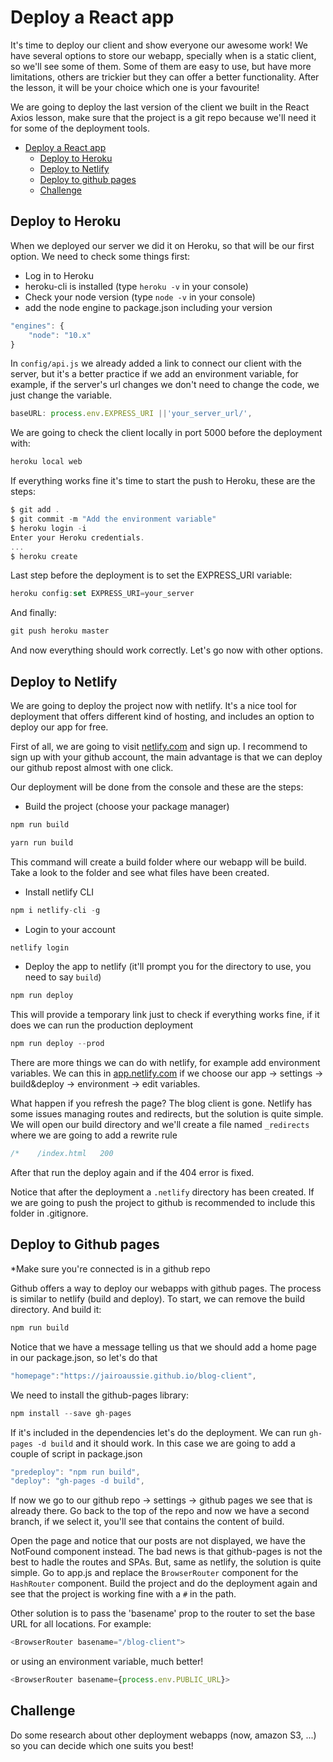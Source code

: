 # Deploy a React app

It's time to deploy our client and show everyone our awesome work! We have several options to store our webapp, specially when is a static client, so we'll see some of them. Some of them are easy to use, but have more limitations, others are trickier but they can offer a better functionality. After the lesson, it will be your choice which one is your favourite! 

We are going to deploy the last version of the client we built in the React Axios lesson, make sure that the project is a git repo because we'll need it for some of the deployment tools.


- [Deploy a React app](#deploy-a-react-app)
  - [Deploy to Heroku](#deploy-to-heroku)
  - [Deploy to Netlify](#deploy-to-netlify)
  - [Deploy to github pages](#deploy-to-github-pages)
  - [Challenge](#challenge)


## Deploy to Heroku

When we deployed our server we did it on Heroku, so that will be our first option. We need to check some things first:
- Log in to Heroku
- heroku-cli is installed (type `heroku -v` in your console)
- Check your node version (type `node -v` in your console)
- add the node engine to package.json including your version
```javascript
"engines": {
    "node": "10.x"
}
```
In `config/api.js` we already added a link to connect our client with the server, but it's a better practice if we add an environment variable, for example, if the server's url changes we don't need to change the code, we just change the variable. 
```javascript
baseURL: process.env.EXPRESS_URI ||'your_server_url/',
```

We are going to check the client locally in port 5000 before the deployment with:
```javascript
heroku local web
```
If everything works fine it's time to start the push to Heroku, these are the steps:
```javascript
$ git add .
$ git commit -m "Add the environment variable"
$ heroku login -i
Enter your Heroku credentials.
...
$ heroku create
```
Last step before the deployment is to set the EXPRESS_URI variable:
```javascript
heroku config:set EXPRESS_URI=your_server
```
And finally:
```javascript
git push heroku master
```
And now everything should work correctly. Let's go now with other options.

## Deploy to Netlify
We are going to deploy the project now with netlify. It's a nice tool for deployment that offers different kind of hosting, and includes an option to deploy our app for free.

First of all, we are going to visit [netlify.com](https://www.netlify.com/) and sign up. I recommend to sign up with your github account, the main advantage is that we can deploy our github repost almost with one click.

Our deployment will be done from the console and these are the steps:
- Build the project (choose your package manager)
```javascript
npm run build

yarn run build
```
This command will create a build folder where our webapp will be build. Take a look to the folder and see what files have been created.

- Install netlify CLI
```javascript
npm i netlify-cli -g
```

- Login to your account
```javascript
netlify login
```
- Deploy the app to netlify (it'll prompt you for the directory to use, you need to say `build`)
```javascript
npm run deploy
```
This will provide a temporary link just to check if everything works fine, if it does we can run the production deployment
```javascript
npm run deploy --prod
```
There are more things we can do with netlify, for example add environment variables. We can this in [app.netlify.com](https://app.netlify.com) if we choose our app -> settings -> build&deploy -> environment -> edit variables.

What happen if you refresh the page? The blog client is gone. Netlify has some issues managing routes and redirects, but the solution is quite simple. We will open our build directory and we'll create a file named `_redirects` where we are going to add a rewrite rule
```javascript 
/*    /index.html   200
```
After that run the deploy again and if the 404 error is fixed.

Notice that after the deployment a `.netlify` directory has been created. If we are going to push the project to github is recommended to include this folder in .gitignore. 

## Deploy to Github pages

*Make sure you're connected is in a github repo

Github offers a way to deploy our webapps with github pages. The process is similar to netlify (build and deploy). To start, we can remove the build directory. And build it:
```javascript  
npm run build
```
Notice that we have a message telling us that we should add a home page in our package.json, so let's do that
```javascript 
"homepage":"https://jairoaussie.github.io/blog-client",
```
We need to install the github-pages library:
```javascript
npm install --save gh-pages
```
If it's included in the dependencies let's do the deployment. We can run `gh-pages -d build` and it should work. In this case we are going to add a couple of script in package.json
```javascript
"predeploy": "npm run build",
"deploy": "gh-pages -d build",
```
If now we go to our github repo -> settings -> github pages we see that is already there. Go back to the top of the repo and now we have a second branch, if we select it, you'll see that contains the content of build. 

Open the page and notice that our posts are not displayed, we have the NotFound component instead. The bad news is that github-pages is not the best to hadle the routes and SPAs. But, same as netlify, the solution is quite simple. Go to app.js and replace the `BrowserRouter` component for the `HashRouter` component. Build the project and do the deployment again and see that the project is working fine with a `#` in the path.

Other solution is to pass the 'basename' prop to the router to set the base URL for all locations. For example:
```javascript
<BrowserRouter basename="/blog-client">
```
or using an environment variable, much better!
```javascript
<BrowserRouter basename={process.env.PUBLIC_URL}>
```

## Challenge
Do some research about other deployment webapps (now, amazon S3, ...) so you can decide which one suits you best!

